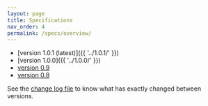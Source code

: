 ```yaml
---
layout: page
title: Specifications
nav_order: 4
permalink: /specs/overview/
---
```



- [version 1.0.1 (latest)]({{ '../1.0.1/' }})
- [version 1.0.0]({{ '../1.0.0/' }})
- [version 0.9](https://github.com/cityjson/specs/blob/0.9/docs/specs.rst)
- [version 0.8](https://github.com/cityjson/specs/blob/0.8/docs/specs.rst)

<i class="fas fa-external-link-alt"></i> See the [change log file](https://github.com/cityjson/specs/blob/master/changelog.md) to know what has exactly changed between versions.

